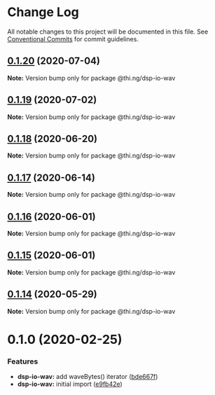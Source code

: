 # Change Log

All notable changes to this project will be documented in this file.
See [Conventional Commits](https://conventionalcommits.org) for commit guidelines.

## [0.1.20](https://github.com/thi-ng/umbrella/compare/@thi.ng/dsp-io-wav@0.1.19...@thi.ng/dsp-io-wav@0.1.20) (2020-07-04)

**Note:** Version bump only for package @thi.ng/dsp-io-wav





## [0.1.19](https://github.com/thi-ng/umbrella/compare/@thi.ng/dsp-io-wav@0.1.18...@thi.ng/dsp-io-wav@0.1.19) (2020-07-02)

**Note:** Version bump only for package @thi.ng/dsp-io-wav





## [0.1.18](https://github.com/thi-ng/umbrella/compare/@thi.ng/dsp-io-wav@0.1.17...@thi.ng/dsp-io-wav@0.1.18) (2020-06-20)

**Note:** Version bump only for package @thi.ng/dsp-io-wav





## [0.1.17](https://github.com/thi-ng/umbrella/compare/@thi.ng/dsp-io-wav@0.1.16...@thi.ng/dsp-io-wav@0.1.17) (2020-06-14)

**Note:** Version bump only for package @thi.ng/dsp-io-wav





## [0.1.16](https://github.com/thi-ng/umbrella/compare/@thi.ng/dsp-io-wav@0.1.15...@thi.ng/dsp-io-wav@0.1.16) (2020-06-01)

**Note:** Version bump only for package @thi.ng/dsp-io-wav





## [0.1.15](https://github.com/thi-ng/umbrella/compare/@thi.ng/dsp-io-wav@0.1.14...@thi.ng/dsp-io-wav@0.1.15) (2020-06-01)

**Note:** Version bump only for package @thi.ng/dsp-io-wav





## [0.1.14](https://github.com/thi-ng/umbrella/compare/@thi.ng/dsp-io-wav@0.1.13...@thi.ng/dsp-io-wav@0.1.14) (2020-05-29)

**Note:** Version bump only for package @thi.ng/dsp-io-wav





# 0.1.0 (2020-02-25)


### Features

* **dsp-io-wav:** add waveBytes() iterator ([bde667f](https://github.com/thi-ng/umbrella/commit/bde667fe4b08f03a7bbf4fa95d8e71c296d5bfb7))
* **dsp-io-wav:** initial import ([e9fb42e](https://github.com/thi-ng/umbrella/commit/e9fb42e5cb260997ff38055e713aebd82aaf3843))
